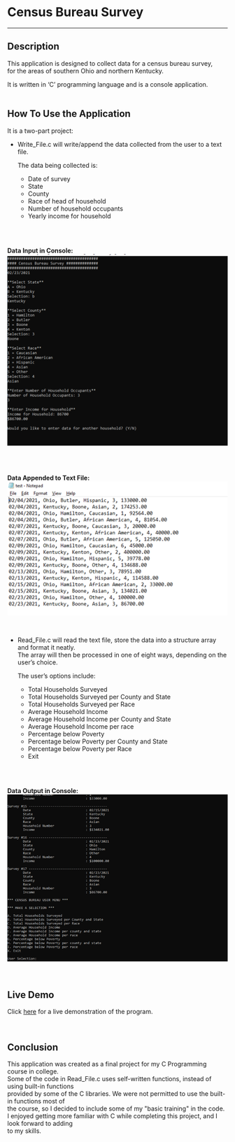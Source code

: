 # Census Bureau Survey

---

## Description
This application is designed to collect data for a census bureau survey,  
for the areas of southern Ohio and northern Kentucky.  

It is written in ‘C’ programming language and is a console application.      
<br>

## How To Use the Application

It is a two-part project:  
* Write_File.c will write/append the data collected from the user to a text file.  

    The data being collected is:  
    * Date of survey
    * State
    * County
    * Race of head of household
    * Number of household occupants 
    * Yearly income for household     
<br>
<br>  

__Data Input in Console:__  
<img src="Image/C_Input.png" width="550" >  

<br>
<br>

__Data Appended to Text File:__  
<img src="Image/C_Text.File.png" width="550" >

<br>

* Read_File.c will read the text file, store the data into a structure array and format it neatly.  
The array will then be processed in one of eight ways, depending on the user’s choice.  

    The user’s options include:  
    * Total Households Surveyed 
    * Total Households Surveyed per County and State 
    * Total Households Surveyed per Race    
    * Average Household Income 
    * Average Household Income per County and State 
    * Average Household Income per race
    * Percentage below Poverty 
    * Percentage below Poverty per County and State 
    * Percentage below Poverty per Race
    * Exit  
<br>
<br>

__Data Output in Console:__    
<img src="Image/C_Output.png" width="650" >

<br>

## Live Demo  
Click [here]("") for a live demonstration of  the program.  

<br>

## Conclusion  
This application was created as a final project for my C Programming course in college.  
Some of the code in Read_File.c uses self-written functions, instead of using built-in functions  
provided by some of the C libraries. We were not permitted to use the built-in functions most of  
the course, so I decided to include some of my "basic training" in the code.  
I enjoyed getting more familiar with C while completing this project, and I look forward to adding  
to my skills.  
